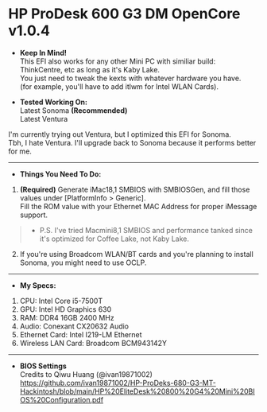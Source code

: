 <h1><b>HP ProDesk 600 G3 DM OpenCore v1.0.4</b></h1>

- <b>Keep In Mind!</b><br>
This EFI also works for any other Mini PC with similiar build: ThinkCentre, etc as long as it's Kaby Lake.<br>
You just need to tweak the kexts with whatever hardware you have. <br>
(for example, you'll have to add itlwm for Intel WLAN Cards).<br>

- <b>Tested Working On:</b><br>
  Latest Sonoma <b>(Recommended)</b><br>
  Latest Ventura

I'm currently trying out Ventura, but I optimized this EFI for Sonoma.<br>
Tbh, I hate Ventura. I'll upgrade back to Sonoma because it performs better for me.


---
- <b>Things You Need To Do:</b><br>
1. <b>(Required)</b> Generate iMac18,1 SMBIOS with SMBIOSGen, and fill those values under [PlatformInfo > Generic].<br>Fill the ROM value with your Ethernet MAC Address for proper iMessage support.<br>
> - P.S. I've tried Macmini8,1 SMBIOS and performance tanked since it's optimized for Coffee Lake, not Kaby Lake.
2. If you're using Broadcom WLAN/BT cards and you're planning to install Sonoma, you might need to use OCLP.


---
- <b>My Specs:</b><br>
1. CPU: Intel Core i5-7500T<br>
2. GPU: Intel HD Graphics 630<br>
3. RAM: DDR4 16GB 2400 MHz<br>
4. Audio: Conexant CX20632 Audio<br>
5. Ethernet Card: Intel I219-LM Ethernet<br>
6. Wireless LAN Card: Broadcom BCM943142Y


---
- <b>BIOS Settings</b> <br>
Credits to Qiwu Huang (@ivan19871002)<br>
https://github.com/ivan19871002/HP-ProDeks-680-G3-MT-Hackintosh/blob/main/HP%20EliteDesk%20800%20G4%20Mini%20BIOS%20Configuration.pdf


